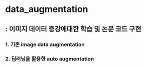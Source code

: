 # data_augmentation

## : 이미지 데이터 증강에대한 학습 및 논문 코드 구현

### 1. 기존 image data augmentation  

### 2. 딥러닝을 활용한 auto augmentation 
